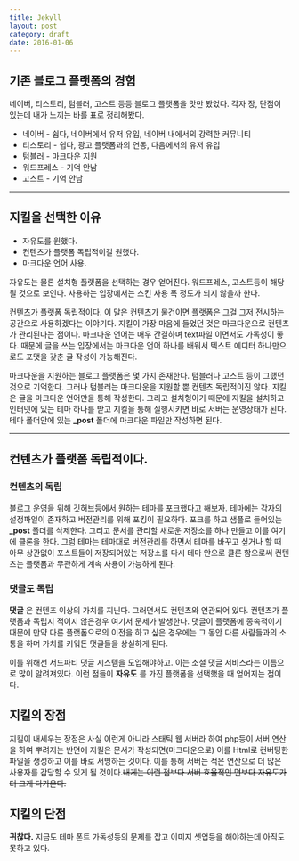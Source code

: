 ```yaml
---
title: Jekyll
layout: post
category: draft
date: 2016-01-06
---
```


## 기존 블로그 플랫폼의 경험

네이버, 티스토리, 텀블러, 고스트 등등 블로그 플랫폼을 맛만 봤었다. 각자 장, 단점이 있는데 내가 느끼는 바를 표로 정리해봤다.

* 네이버 - 쉽다, 네이버에서 유저 유입, 네이버 내에서의 강력한 커뮤니티
* 티스토리 - 쉽다, 광고 플랫폼과의 연동, 다음에서의 유저 유입
* 텀블러 - 마크다운 지원
* 워드프레스 - 기억 안남
* 고스트 - 기억 안남

---

## 지킬을 선택한 이유

* 자유도를 원했다.
* 컨텐츠가 플랫폼 독립적이길 원했다.
* 마크다운 언어 사용.

자유도는 물론 설치형 플랫폼을 선택하는 경우 얻어진다. 워드프레스, 고스트등이 해당될 것으로 보인다. 사용하는 입장에서는 스킨 사용 폭 정도가 되지 않을까 한다.

컨텐츠가 플랫폼 독립적이다. 이 말은 컨텐츠가 물건이면 플랫폼은 그걸 그저 전시하는 공간으로 사용하겠다는 이야기다.  지킬이 가장 마음에 들었던 것은 마크다운으로 컨텐츠가 관리된다는 점이다. 마크다운 언어는 매우 간결하며 text파일 이면서도 가독성이 좋다. 때문에 글을 쓰는 입장에서는 마크다운 언어 하나를 배워서 텍스트 에디터 하나만으로도 포맷을 갖춘 글 작성이 가능해진다.

마크다운을 지원하는 블로그 플랫폼은 몇 가지 존재한다. 텀블러나 고스트 등이 그랬던 것으로 기억한다. 그러나 텀블러는 마크다운을 지원할 뿐 컨텐츠 독립적이진 않다.
지킬은 글을 마크다운 언어만을 통해 작성한다. 그리고 설치형이기 때문에 지킬을 설치하고 인터넷에 있는 테마 하나를 받고 지킬을 통해 실행시키면 바로 서버는 운영상태가 된다. 테마 폴더안에 있는 **_post** 폴더에 마크다운 파일만 작성하면 된다.

---

## 컨텐츠가 플랫폼 독립적이다.  

### 컨텐츠의 독립

블로그 운영을 위해 깃허브등에서 원하는 테마를 포크했다고 해보자. 테마에는 각자의 설정파일이 존재하고 버전관리를 위해 포킹이 필요하다. 포크를 하고 샘플로 들어있는 **_post** 폴더를 삭제한다. 그리고 문서를 관리할 새로운 저장소를 하나 만들고 이를 여기에 클론을 한다. 그럼 테마는 테마대로 버전관리를 하면서 테마를 바꾸고 싶거나 할 때 아무 상관없이 포스트들이 저장되어있는 저장소를 다시 테마 안으로 클론 함으로써 컨텐츠는 플랫폼과 무관하게 계속 사용이 가능하게 된다.

### 댓글도 독립

**댓글** 은 컨텐츠 이상의 가치를 지닌다. 그러면서도 컨텐츠와 연관되어 있다. 컨텐츠가 플랫폼과 독립지 적이지 않은경우 여기서 문제가 발생한다. 댓글이 플랫폼에 종속적이기 때문에 만약 다른 플랫폼으로의 이전을 하고 싶은 경우에는 그 동안 다른 사람들과의 소통을 하며 가치를 키워돈 댓글들을 상실하게 된다.  

이를 위해선 서드파티 댓글 시스템을 도입해야하고. 이는 소셜 댓글 서비스라는 이름으로 많이 알려져있다. 이런 점들이 **자유도** 를 가진 플랫폼을 선택했을 때 얻어지는 점이다.

## 지킬의 장점

지킬이 내세우는 장점은 사실 이런게 아니라 스태틱 웹 서버라 하여 php등이 서버 연산을 하여 뿌려지는 반면에 지킬은 문서가 작성되면(마크다운으로) 이를 Html로 컨버팅한 파일을 생성하고 이를 바로 서빙하는 것이다. 이를 통해 서버는 적은 연산으로 더 많은 사용자를 감당할 수 있게 될 것이다.~~내게는 이런 점보다 서버 효율적인 면보다 자유도가 더 크게 다가온다.~~

## 지킬의 단점

**귀찮다.** 지금도 테마 폰트 가독성등의 문제를 잡고 이미지 셋업등을 해야하는데 아직도 못하고 있다.
